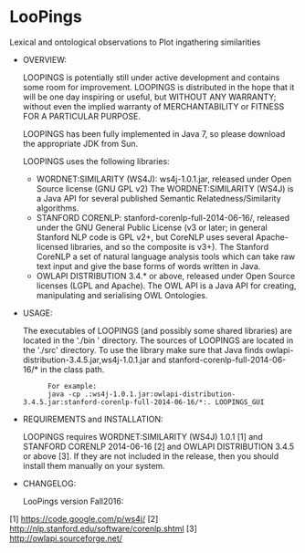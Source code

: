 # LooPings
Lexical and ontological observations to Plot ingathering similarities
- OVERVIEW:

	LOOPINGS is potentially still under active development and contains some room for improvement. LOOPINGS is distributed 		in the hope that it will be one day inspiring or useful, but WITHOUT ANY WARRANTY; without even the implied warranty of 	MERCHANTABILITY or FITNESS FOR A PARTICULAR PURPOSE.
	
	LOOPINGS has been fully implemented in Java 7, so please download the appropriate JDK from Sun.
	
	LOOPINGS uses the following libraries:

	- WORDNET:SIMILARITY (WS4J): ws4j-1.0.1.jar, released under Open Source license (GNU GPL v2)
	The WORDNET:SIMILARITY (WS4J) is a Java API for several published Semantic Relatedness/Similarity algorithms.
	- STANFORD CORENLP: stanford-corenlp-full-2014-06-16/, released under the GNU General Public License (v3 or later; in 		general Stanford NLP code is GPL v2+, but CoreNLP uses several Apache-licensed libraries, and so the composite is v3+). 
	The Stanford CoreNLP a set of natural language analysis tools which can take raw text input and give the base forms of 		words written in Java.		
	- OWLAPI DISTRIBUTION 3.4.* or above, released under Open Source licenses (LGPL and Apache). 
	The OWL API is a Java API for creating, manipulating and serialising OWL Ontologies. 

	  
- USAGE:

	The executables of LOOPINGS (and possibly some shared libraries) are located in the './bin ' directory. 
	The sources of LOOPINGS are located in the './src' directory. To use the library make sure that Java finds owlapi-		distribution-3.4.5.jar,ws4j-1.0.1.jar and stanford-corenlp-full-2014-06-16/* in the class path.


			For example:
			java -cp .:ws4j-1.0.1.jar:owlapi-distribution-3.4.5.jar:stanford-corenlp-full-2014-06-16/*:. LOOPINGS_GUI


- REQUIREMENTS and INSTALLATION:

	LOOPINGS requires WORDNET:SIMILARITY (WS4J) 1.0.1 [1] and STANFORD CORENLP 2014-06-16 [2] and OWLAPI DISTRIBUTION 3.4.5 or above [3]. If they are not included  in the release, then you should install them manually on your system. 
		


- CHANGELOG:

	LooPings version Fall2016:

[1] https://code.google.com/p/ws4j/
[2] http://nlp.stanford.edu/software/corenlp.shtml
[3] http://owlapi.sourceforge.net/
